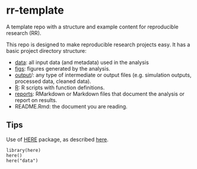 # rr-template
A template repo with a structure and example content for reproducible research (RR).

This repo is designed to make reproducible research projects easy. It has a basic project directory structure:

 * [data](data/): all input data (and metadata) used in the analysis
 * [figs](figs/): figures generated by the analysis.
 * [output](output)/: any type of intermediate or output files (e.g. simulation outputs, processed data, cleaned data).
 * [R](R/): R scripts with function definitions.
 * [reports](reports/): RMarkdown or Markdown files that document the analysis or report on results. 
 * README.Rmd: the document you are reading.
 
 ## Tips
 
 Use of [HERE](https://github.com/krlmlr/here) package, as described [here](https://github.com/jennybc/here_here).
 
  ```
 library(here)
 here()
 here("data")
 ```
